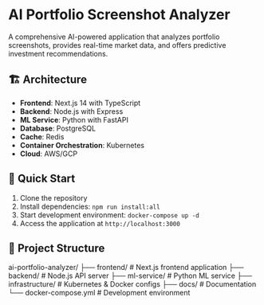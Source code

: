 # AI Portfolio Screenshot Analyzer

A comprehensive AI-powered application that analyzes portfolio screenshots, provides real-time market data, and offers predictive investment recommendations.

## 🏗️ Architecture

- **Frontend**: Next.js 14 with TypeScript
- **Backend**: Node.js with Express
- **ML Service**: Python with FastAPI
- **Database**: PostgreSQL
- **Cache**: Redis
- **Container Orchestration**: Kubernetes
- **Cloud**: AWS/GCP

## 🚀 Quick Start

1. Clone the repository
2. Install dependencies: `npm run install:all`
3. Start development environment: `docker-compose up -d`
4. Access the application at `http://localhost:3000`

## 📁 Project Structure
ai-portfolio-analyzer/
├── frontend/          # Next.js frontend application
├── backend/           # Node.js API server
├── ml-service/        # Python ML service
├── infrastructure/    # Kubernetes & Docker configs
├── docs/             # Documentation
└── docker-compose.yml # Development environment
